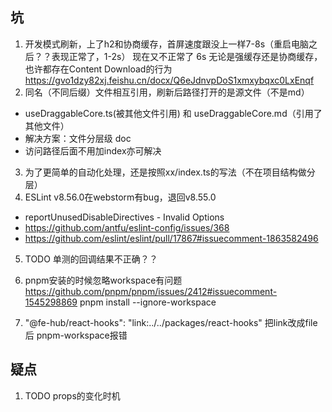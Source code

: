 ## 坑

1. 开发模式刷新，上了h2和协商缓存，首屏速度跟没上一样7-8s（重启电脑之后？？表现正常了，1-2s）
   现在又不正常了 6s
   无论是强缓存还是协商缓存，也许都存在Content Download的行为
   https://gvo1dzy82xj.feishu.cn/docx/Q6eJdnvpDoS1xmxybqxc0LxEnqf
2. 同名（不同后缀）文件相互引用，刷新后路径打开的是源文件（不是md）

- useDraggableCore.ts(被其他文件引用) 和 useDraggableCore.md（引用了其他文件）
- 解决方案：文件分层级 doc
- 访问路径后面不用加index亦可解决

3. 为了更简单的自动化处理，还是按照xx/index.ts的写法（不在项目结构做分层）
4. ESLint v8.56.0在webstorm有bug，退回v8.55.0

- reportUnusedDisableDirectives - Invalid Options
- https://github.com/antfu/eslint-config/issues/368
- https://github.com/eslint/eslint/pull/17867#issuecomment-1863582496

5. TODO 单测的回调结果不正确？？

6. pnpm安装的时候忽略workspace有问题
https://github.com/pnpm/pnpm/issues/2412#issuecomment-1545298869
pnpm install --ignore-workspace

7. "@fe-hub/react-hooks": "link:../../packages/react-hooks"
把link改成file后 pnpm-workspace报错

## 疑点

1. TODO props的变化时机
